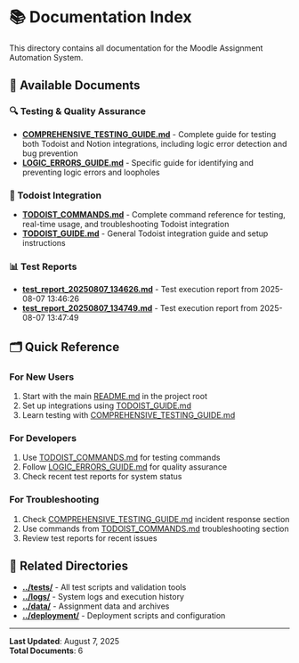 # 📚 Documentation Index

This directory contains all documentation for the Moodle Assignment Automation System.

## 📖 Available Documents

### 🔍 Testing & Quality Assurance
- **[COMPREHENSIVE_TESTING_GUIDE.md](COMPREHENSIVE_TESTING_GUIDE.md)** - Complete guide for testing both Todoist and Notion integrations, including logic error detection and bug prevention
- **[LOGIC_ERRORS_GUIDE.md](LOGIC_ERRORS_GUIDE.md)** - Specific guide for identifying and preventing logic errors and loopholes

### 🎯 Todoist Integration
- **[TODOIST_COMMANDS.md](TODOIST_COMMANDS.md)** - Complete command reference for testing, real-time usage, and troubleshooting Todoist integration
- **[TODOIST_GUIDE.md](TODOIST_GUIDE.md)** - General Todoist integration guide and setup instructions

### 📊 Test Reports
- **[test_report_20250807_134626.md](test_report_20250807_134626.md)** - Test execution report from 2025-08-07 13:46:26
- **[test_report_20250807_134749.md](test_report_20250807_134749.md)** - Test execution report from 2025-08-07 13:47:49

## 🗂️ Quick Reference

### For New Users
1. Start with the main [README.md](../README.md) in the project root
2. Set up integrations using [TODOIST_GUIDE.md](TODOIST_GUIDE.md)
3. Learn testing with [COMPREHENSIVE_TESTING_GUIDE.md](COMPREHENSIVE_TESTING_GUIDE.md)

### For Developers
1. Use [TODOIST_COMMANDS.md](TODOIST_COMMANDS.md) for testing commands
2. Follow [LOGIC_ERRORS_GUIDE.md](LOGIC_ERRORS_GUIDE.md) for quality assurance
3. Check recent test reports for system status

### For Troubleshooting
1. Check [COMPREHENSIVE_TESTING_GUIDE.md](COMPREHENSIVE_TESTING_GUIDE.md) incident response section
2. Use commands from [TODOIST_COMMANDS.md](TODOIST_COMMANDS.md) troubleshooting section
3. Review test reports for recent issues

## 🔗 Related Directories

- **[../tests/](../tests/)** - All test scripts and validation tools
- **[../logs/](../logs/)** - System logs and execution history
- **[../data/](../data/)** - Assignment data and archives
- **[../deployment/](../deployment/)** - Deployment scripts and configuration

---

**Last Updated**: August 7, 2025  
**Total Documents**: 6
